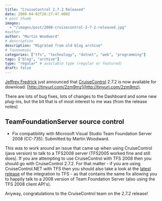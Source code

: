 ```yaml
---
title: "CruiseControl 2.7.2 Released"
date: 2008-04-02T20:27:47.000Z
# post thumb
images:
  - "/images/post/2008-cruisecontrol-2-7-2-released.jpg"
#author
author: "Martin Woodward"
# description
description: "Migrated from old blog archive"
# Taxonomies
categories: ["tfs", "technology", "dotnet", "web", "programming"]
tags: ["blog", "archive"]
type: "regular" # available type (regular or featured)
draft: false
---
```


[Jeffrey Fredrick](http://www.developertesting.com/archives/individual_weblogs-jeffrey_fredrick-index.html) just announced that [CruiseControl](http://cruisecontrol.sourceforge.net/) 2.7.2 is now available for download: [http://tinyurl.com/2zm9mz](http://tinyurl.com/2zm9mz).

There are lots of bug fixes, lots of changes to the Dashboard and some new plug-ins, but the bit that is of most interest to me was (from the release notes)

## TeamFoundationServer source control

- Fix compatibility with Microsoft Visual Studio Team Foundation Server 2008 (CC-735). Submitted by Martin Woodward.

This was to work around an issue that came up when using CruiseControl (java version) to talk to a TFS2008 server (TFS2005 worked fine and still does). If you are attempting to use CruiseControl with TFS 2008 then you should go with CruiseControl 2.7.2. For that matter - if you are using CruiseControl.NET with TFS then you should also take a look at the [latest release](http://www.codeplex.com/TFSCCNetPlugin/Release/ProjectReleases.aspx?ReleaseId=1816) of the integration to TFS - as that contains the same fix allowing you to happily talk to a 2008 version of Team Foundation Server (also using the TFS 2008 client API's).

Anyway, congratulations to the CruiseControl team on the 2.7.2 release!

